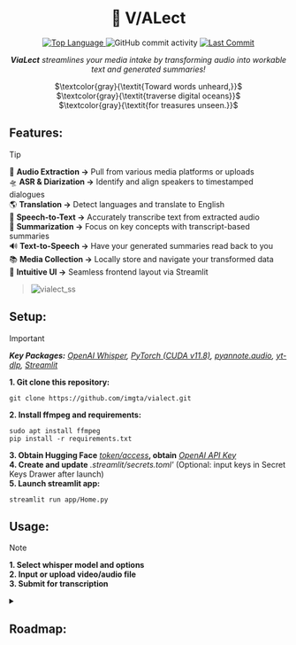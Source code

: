 <h1 align="center">👾 V/ALect</h1>

<div align="center">
    <a href="https://github.com/imgta/vialect/search?l=python" target="_blank">
        <img src="https://img.shields.io/github/languages/top/imgta/vialect" alt="Top Language"/>
    </a>
    <img alt="GitHub commit activity" src="https://img.shields.io/github/commit-activity/m/imgta/vialect?label=commits&color=6d3fc0">
    <a href="https://github.com/imgta/vialect/commits/main" target="_blank">
        <img src="https://img.shields.io/github/last-commit/imgta/vialect" alt="Last Commit"/>
    </a>
</div>
<p align="center"><strong><em>ViaLect</strong> streamlines your media intake by transforming audio into workable text and generated summaries!</em></p>
<div align="center">
    
$`\textcolor{gray}{\textit{Toward words unheard,}}`$<br>
$`\textcolor{gray}{\textit{traverse digital oceans}}`$<br>
$`\textcolor{gray}{\textit{for treasures unseen.}}`$

</div>

## Features:
> [!TIP]
> 📡 **Audio Extraction &rarr;** Pull from various media platforms or uploads  
> 🛸 **ASR & Diarization &rarr;** Identify and align speakers to timestamped dialogues  
> 🌎 **Translation &rarr;** Detect languages and translate to English  
> 🤖 **Speech-to-Text &rarr;** Accurately transcribe text from extracted audio  
> 💬 **Summarization &rarr;** Focus on key concepts with transcript-based summaries  
> 🔊 **Text-to-Speech &rarr;** Have your generated summaries read back to you  
> 📚 **Media Collection &rarr;** Locally store and navigate your transformed data  
> 🚀 **Intuitive UI &rarr;** Seamless frontend layout via Streamlit  
> > ![vialect_ss](https://github.com/imgta/vialect/assets/126015138/bed7b8c4-2994-4a2f-82e4-ee2636194d22)  

## Setup:
> [!IMPORTANT]
> _**Key Packages:**  [OpenAI Whisper](https://github.com/openai/whisper), [PyTorch (CUDA v11.8)](https://pytorch.org/get-started/locally/), [pyannote.audio](https://github.com/pyannote/pyannote-audio), [yt-dlp](https://github.com/yt-dlp/yt-dlp), [Streamlit](https://github.com/streamlit/streamlit)_  
> 
> **1. Git clone this repository:**
> ```console
> git clone https://github.com/imgta/vialect.git
> ```
> **2. Install ffmpeg and requirements:**
> ```console
> sudo apt install ffmpeg
> pip install -r requirements.txt
> ```
> **3. Obtain Hugging Face** [_token/access_](https://huggingface.co/pyannote/speaker-diarization-3.1)**, obtain** [_OpenAI API Key_](https://platform.openai.com/api-keys)  
> **4. Create and update** _.streamlit/secrets.toml'_ (Optional: input keys in Secret Keys Drawer after launch)  
> **5. Launch streamlit app:**
> ```console
> streamlit run app/Home.py
> ```

## Usage:
> [!NOTE]
> __1. Select whisper model and options__  
> __2. Input or upload video/audio file__  
> __3. Submit for transcription__

<details>
  <summary><h2>Roadmap:</h2></summary>
    
- [x] Generate summary based on transcript text
- [ ] Create and store text embeddings in vector DB for RAG querying
- [ ] ASR/Diarization for timestamps => reduced sliding window
- [ ] Partition overlap + translation stress test _(Anime subbing?)_
- [ ] Realtime ASR
</details>
